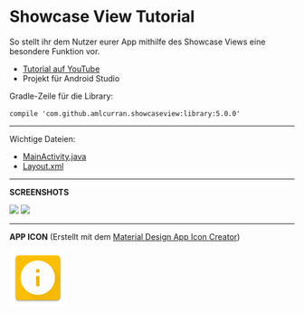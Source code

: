 # Showcase View Tutorial
So stellt ihr dem Nutzer eurer App mithilfe des Showcase Views eine besondere Funktion vor.

- <a href="https://youtu.be/L1had-GiBkM" target="_blank" >Tutorial auf YouTube</a>
- Projekt für Android Studio

Gradle-Zeile für die Library:
````
compile 'com.github.amlcurran.showcaseview:library:5.0.0'
````


---

Wichtige Dateien: 
- [MainActivity.java](/app/src/main/java/de/derandroidpro/showcaseviewtutorial/MainActivity.java)
- [Layout.xml](/app/src/main/res/layout/activity_main.xml)

---

<b>SCREENSHOTS</b>

<img src="https://github.com/derAndroidPro/ShowcaseViewTutorial/blob/master/device-2015-11-28-025736.png" height="500px" />
<img src="https://github.com/derAndroidPro/ShowcaseViewTutorial/blob/master/device-2015-11-28-025750.png" height="500px" />

---

<b>APP ICON</b> (Erstellt mit dem <a href="http://romannurik.github.io/AndroidAssetStudio/icons-launcher.html" target="_blank" >Material Design App Icon Creator</a>)

<img src="/app/src/main/res/mipmap-xxxhdpi/ic_launcher.png" height="100px" />
